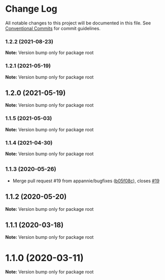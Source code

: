 # Change Log

All notable changes to this project will be documented in this file.
See [Conventional Commits](https://conventionalcommits.org) for commit guidelines.

### 1.2.2 (2021-08-23)

**Note:** Version bump only for package root





### 1.2.1 (2021-05-19)

**Note:** Version bump only for package root





## 1.2.0 (2021-05-19)

**Note:** Version bump only for package root





### 1.1.5 (2021-05-03)

**Note:** Version bump only for package root





### 1.1.4 (2021-04-30)

**Note:** Version bump only for package root





## <small>1.1.3 (2020-05-26)</small>

* Merge pull request #19 from appannie/bugfixes ([b05f08c](https://github.com/appannie/ab-testing/commit/b05f08c)), closes [#19](https://github.com/appannie/ab-testing/issues/19)





## 1.1.2 (2020-05-20)

**Note:** Version bump only for package root





## 1.1.1 (2020-03-18)

**Note:** Version bump only for package root





# 1.1.0 (2020-03-11)

**Note:** Version bump only for package root
